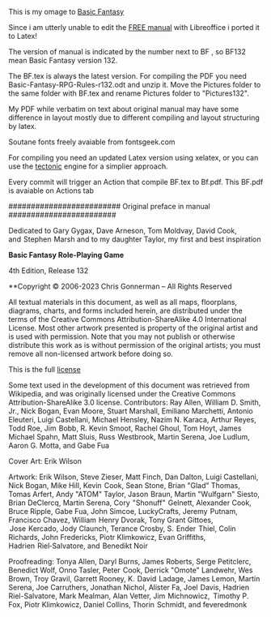 This is my omage to [Basic Fantasy](https://www.basicfantasy.org/downloads.html) 

Since i am utterly unable to edit the [FREE manual](https://www.basicfantasy.org/downloads.html) with Libreoffice i ported it to Latex!

The version of manual is indicated by the number next to BF , so BF132 mean Basic Fantasy version 132.

The BF.tex is always the latest version. For compiling the PDF you need Basic-Fantasy-RPG-Rules-r132.odt and unzip it. Move the Pictures folder to the same folder with BF.tex and rename Pictures folder to "Pictures132".

My PDF while verbatim on text about original manual may have some difference in layout mostly due to different compiling and layout structuring by latex.

Soutane fonts freely avaiable from fontsgeek.com

For compiling you need an updated Latex version using xelatex, or you can use the [tectonic](https://tectonic-typesetting.github.io/en-US/) engine for a simplier approach.


Every commit will trigger an Action that compile BF.tex to Bf.pdf. This BF.pdf is avaiable on Actions tab

######################### Original preface in manual ########################

Dedicated to Gary Gygax, Dave Arneson, Tom Moldvay, David Cook, and  Stephen  Marsh and to my daughter Taylor, my first and best inspiration

**Basic Fantasy Role-Playing Game**

4th Edition, Release 132

**Copyright © 2006-2023 Chris Gonnerman – All Rights Reserved

All textual materials in this document, as well as all maps, floorplans, diagrams, charts, and forms included herein, are distributed under the terms of the Creative Commons Attribution-ShareAlike 4.0 International License.  Most other artwork presented is property of the original artist and is used with permission. Note that you may not publish or otherwise distribute this work as is without permission of the original artists; you must remove all non-licensed artwork before doing so.

This is the full  [license](https://creativecommons.org/licenses/by-sa/4.0/)

Some text used in the development of this document was retrieved from Wikipedia, and was originally licensed under the Creative Commons Attribution-ShareAlike 3.0 license.
Contributors:	Ray Allen, William D. Smith, Jr., Nick Bogan, Evan Moore, Stuart Marshall, Emiliano Marchetti, Antonio Eleuteri, Luigi Castellani, Michael Hensley, Nazim N. Karaca, Arthur Reyes, Todd Roe, Jim  Bobb, R. Kevin Smoot, Rachel Ghoul, Tom Hoyt, James Michael Spahn, Matt Sluis, Russ  Westbrook, Martin Serena, Joe Ludlum, Aaron G. Motta, and Gabe Fua

Cover Art:	Erik Wilson

Artwork:	Erik Wilson, Steve Zieser, Matt Finch, Dan Dalton, Luigi Castellani, Nick Bogan, Mike Hill, Kevin  Cook, Sean Stone, Brian "Glad" Thomas, Tomas Arfert, Andy "ATOM" Taylor, Jason  Braun, Martin "Wulfgarn" Siesto, Brian DeClercq, Martin Serena, Cory  "Shonuff"  Gelnett, Alexander Cook, Bruce Ripple, Gabe Fua, John Simcoe, LuckyCrafts, Jeremy  Putnam, Francisco Chavez, William  Henry Dvorak, Tony Grant Gittoes,  Jose  Kercado, Jody Claunch, Terance Crosby, S.  Ender  Thiel, Colin Richards, John Fredericks, Piotr Klimkowicz, Evan Griffiths, Hadrien  Riel‑Salvatore, and  Benedikt Noir

Proofreading:	Tonya Allen, Daryl Burns, James Roberts, Serge Petitclerc, Benedict Wolf, Onno Tasler, Peter  Cook, Derrick "Omote" Landwehr, Wes Brown, Troy Gravil, Garrett Rooney, K.  David  Ladage, James Lemon, Martin Serena, Joe Carruthers, Jonathan Nichol, Alister Fa, Joel  Davis, Hadrien Riel-Salvatore, Mark Mealman, Alan Vetter, Jim  Michnowicz,  Timothy P. Fox, Piotr Klimkowicz, Daniel Collins, Thorin  Schmidt, and feveredmonk
